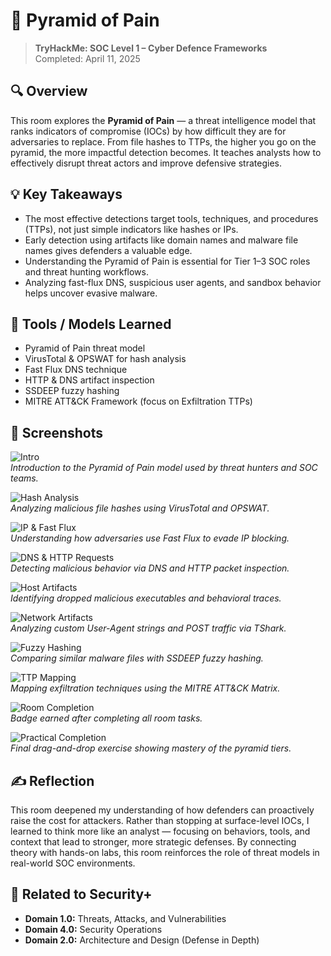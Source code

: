 # 🎯 Pyramid of Pain  
> **TryHackMe: SOC Level 1 – Cyber Defence Frameworks**  
> Completed: April 11, 2025

## 🔍 Overview  
This room explores the **Pyramid of Pain** — a threat intelligence model that ranks indicators of compromise (IOCs) by how difficult they are for adversaries to replace. From file hashes to TTPs, the higher you go on the pyramid, the more impactful detection becomes. It teaches analysts how to effectively disrupt threat actors and improve defensive strategies.

## 💡 Key Takeaways  
- The most effective detections target tools, techniques, and procedures (TTPs), not just simple indicators like hashes or IPs.  
- Early detection using artifacts like domain names and malware file names gives defenders a valuable edge.  
- Understanding the Pyramid of Pain is essential for Tier 1–3 SOC roles and threat hunting workflows.  
- Analyzing fast-flux DNS, suspicious user agents, and sandbox behavior helps uncover evasive malware.

## 🔧 Tools / Models Learned  
- Pyramid of Pain threat model  
- VirusTotal & OPSWAT for hash analysis  
- Fast Flux DNS technique  
- HTTP & DNS artifact inspection  
- SSDEEP fuzzy hashing  
- MITRE ATT&CK Framework (focus on Exfiltration TTPs)  

## 📸 Screenshots  

![Intro](./screenshots/introduction.png)  
*Introduction to the Pyramid of Pain model used by threat hunters and SOC teams.*

![Hash Analysis](./screenshots/hash-algorithms-overview.png)  
*Analyzing malicious file hashes using VirusTotal and OPSWAT.*

![IP & Fast Flux](./screenshots/ip-address-fast-flux.png)  
*Understanding how adversaries use Fast Flux to evade IP blocking.*

![DNS & HTTP Requests](./screenshots/dns-requests-network-traffic.png)  
*Detecting malicious behavior via DNS and HTTP packet inspection.*

![Host Artifacts](./screenshots/host-artifact-malware-drop.png)  
*Identifying dropped malicious executables and behavioral traces.*

![Network Artifacts](./screenshots/network-artifacts-user-agent-analysis.png)  
*Analyzing custom User-Agent strings and POST traffic via TShark.*

![Fuzzy Hashing](./screenshots/stealer-exe-and-ssdeep-analysis.png)  
*Comparing similar malware files with SSDEEP fuzzy hashing.*

![TTP Mapping](./screenshots/ttp-exfiltration-techniques.png)  
*Mapping exfiltration techniques using the MITRE ATT&CK Matrix.*

![Room Completion](./screenshots/pyramid-of-pain-completion.png)  
*Badge earned after completing all room tasks.*

![Practical Completion](./screenshots/pyramid-of-pain-practical-completion.png)  
*Final drag-and-drop exercise showing mastery of the pyramid tiers.*

## ✍️ Reflection  
This room deepened my understanding of how defenders can proactively raise the cost for attackers. Rather than stopping at surface-level IOCs, I learned to think more like an analyst — focusing on behaviors, tools, and context that lead to stronger, more strategic defenses. By connecting theory with hands-on labs, this room reinforces the role of threat models in real-world SOC environments.

## 🔗 Related to Security+  
- **Domain 1.0:** Threats, Attacks, and Vulnerabilities  
- **Domain 4.0:** Security Operations  
- **Domain 2.0:** Architecture and Design (Defense in Depth)
